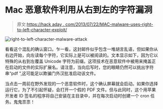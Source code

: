 # Mac 恶意软件利用从右到左的字符漏洞

> 原文:[https://hack aday . com/2013/07/22/MAC-malware-uses-right-to-left-character-exploit/](https://hackaday.com/2013/07/22/mac-malware-uses-right-to-left-character-exploit/)

![right-to-left-character-malware-attack](../Images/661fb0e2d995c6e2f2c737ebf1f5422e.png)

看看这个混乱的确认窗口。乍一看，这封邮件似乎包含一堆胡言乱语，但如果你从右边开始，向左读每个字符，它实际上是可以被阅读的。文本显示如下，因为它以特殊的从右到左覆盖 Unicode 字符为前缀。这项技术在恶意软件中被用来掩盖正在启动的文件的实际扩展名。请注意，当向后写时，您的眼睛仍然可以挑出字符串“pdf ”,这可能足以欺骗门外汉批准启动该文件。

当点击一周前在野外发现的一个恶意软件时，这个确认屏幕就会启动。如果你选择运行它，为了不引起怀疑，会打开一个假的 PDF 文件。但与此同时，这个用苹果开发者 ID 签名的程序将自己安装在主目录中，并在每次启动时创建一个 cron 任务。鬼鬼祟祟！